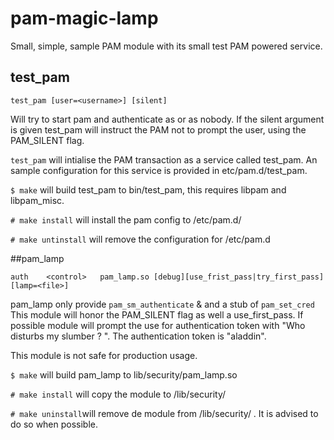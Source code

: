 # pam-magic-lamp
Small, simple,  sample PAM module with its small test PAM powered service.

## test_pam
```
test_pam [user=<username>] [silent]
```
Will try to start pam and authenticate as <username> or as nobody.
If the silent argument is given test_pam will instruct the PAM not to prompt the user, using the PAM_SILENT flag.

`test_pam` will intialise the PAM transaction as a service called test_pam.
An sample configuration for this service is provided in etc/pam.d/test_pam.

`$ make` will build test_pam to bin/test_pam, this requires libpam and libpam_misc.

`# make install` will install the pam config to /etc/pam.d/

`# make untinstall` will remove the configuration for /etc/pam.d


##pam_lamp 
```
auth	<control>	pam_lamp.so	[debug][use_frist_pass|try_first_pass][lamp=<file>]
```
pam_lamp only provide `pam_sm_authenticate` & and a stub of `pam_set_cred`
This module will honor the PAM_SILENT flag as well a use_first_pass.
If possible module will prompt the use for authentication token with "Who disturbs my slumber ? ".
The authentication token is "aladdin".

This module is not safe for production usage.

`$ make` will build pam_lamp to lib/security/pam_lamp.so 

`# make install` will copy the module to /lib/security/

`# make uninstall`will remove de module from /lib/security/ . It is advised to do so when possible.
